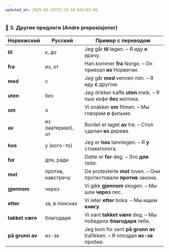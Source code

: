```yaml
---
updated_at: 2025-04-22T23:25:16.641+02:00
---
```

### 🔁 3. Другие предлоги (Andre preposisjoner)

| Норвежский      | Русский           | Пример с переводом                                                        |
| --------------- | ----------------- | ------------------------------------------------------------------------- |
| **til**         | к, до             | Jeg går **til** legen. – Я иду **к** врачу.                               |
| **fra**         | из, от            | Han kommer **fra** Norge. – Он приехал **из** Норвегии.                   |
| **med**         | с                 | Jeg går **med** vennen min. – Я иду **с** другом.                         |
| **uten**        | без               | Jeg drikker kaffe **uten** melk. – Я пью кофе **без** молока.             |
| **om**          | о                 | Vi snakker **om** filmen. – Мы говорим **о** фильме.                      |
| **av**          | из (материал), от | Bordet er laget **av** tre. – Стол сделан **из** дерева.                  |
| **hos**         | у (кого-то)       | Jeg er **hos** tannlegen. – Я **у** стоматолога.                          |
| **for**         | для, ради         | Dette er **for** deg. – Это **для** тебя.                                 |
| **mot**         | против, навстречу | De protesterte **mot** loven. – Они протестовали **против** закона.       |
| **gjennom**     | через             | Vi gikk **gjennom** skogen. – Мы шли **через** лес.                       |
| **etter**       | за, в поисках     | Vi leter **etter** boka. – Мы ищем **книгу**.                             |
| **takket være** | благодаря         | Vi vant **takket være** deg. – Мы победили **благодаря** тебе.            |
| **på grunn av** | из-за             | Jeg kom for sent **på grunn av** trafikken. – Я опоздал **из-за** пробки. |
